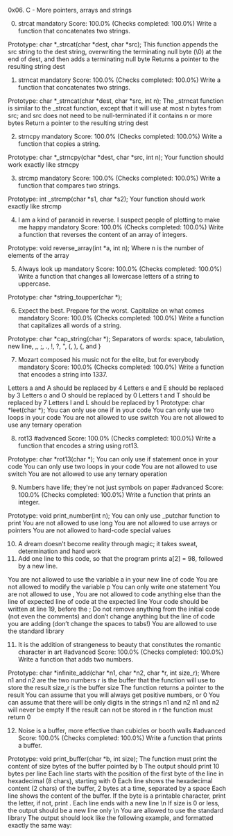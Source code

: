 0x06. C - More pointers, arrays and strings


0. strcat
mandatory
Score: 100.0% (Checks completed: 100.0%)
Write a function that concatenates two strings.

Prototype: char *_strcat(char *dest, char *src);
This function appends the src string to the dest string, overwriting the terminating null byte (\0) at the end of dest, and then adds a terminating null byte
Returns a pointer to the resulting string dest



1. strncat
mandatory
Score: 100.0% (Checks completed: 100.0%)
Write a function that concatenates two strings.

Prototype: char *_strncat(char *dest, char *src, int n);
The _strncat function is similar to the _strcat function, except that
it will use at most n bytes from src; and
src does not need to be null-terminated if it contains n or more bytes
Return a pointer to the resulting string dest



2. strncpy
mandatory
Score: 100.0% (Checks completed: 100.0%)
Write a function that copies a string.

Prototype: char *_strncpy(char *dest, char *src, int n);
Your function should work exactly like strncpy



3. strcmp
mandatory
Score: 100.0% (Checks completed: 100.0%)
Write a function that compares two strings.

Prototype: int _strcmp(char *s1, char *s2);
Your function should work exactly like strcmp



4. I am a kind of paranoid in reverse. I suspect people of plotting to make me happy
mandatory
Score: 100.0% (Checks completed: 100.0%)
Write a function that reverses the content of an array of integers.

Prototype: void reverse_array(int *a, int n);
Where n is the number of elements of the array



5. Always look up
mandatory
Score: 100.0% (Checks completed: 100.0%)
Write a function that changes all lowercase letters of a string to uppercase.

Prototype: char *string_toupper(char *);



6. Expect the best. Prepare for the worst. Capitalize on what comes
mandatory
Score: 100.0% (Checks completed: 100.0%)
Write a function that capitalizes all words of a string.

Prototype: char *cap_string(char *);
Separators of words: space, tabulation, new line, ,, ;, ., !, ?, ", (, ), {, and }



7. Mozart composed his music not for the elite, but for everybody
mandatory
Score: 100.0% (Checks completed: 100.0%)
Write a function that encodes a string into 1337.

Letters a and A should be replaced by 4
Letters e and E should be replaced by 3
Letters o and O should be replaced by 0
Letters t and T should be replaced by 7
Letters l and L should be replaced by 1
Prototype: char *leet(char *);
You can only use one if in your code
You can only use two loops in your code
You are not allowed to use switch
You are not allowed to use any ternary operation




8. rot13
#advanced
Score: 100.0% (Checks completed: 100.0%)
Write a function that encodes a string using rot13.

Prototype: char *rot13(char *);
You can only use if statement once in your code
You can only use two loops in your code
You are not allowed to use switch
You are not allowed to use any ternary operation




9. Numbers have life; they're not just symbols on paper
#advanced
Score: 100.0% (Checks completed: 100.0%)
Write a function that prints an integer.

Prototype: void print_number(int n);
You can only use _putchar function to print
You are not allowed to use long
You are not allowed to use arrays or pointers
You are not allowed to hard-code special values



10. A dream doesn't become reality through magic; it takes sweat, determination and hard work
11. Add one line to this code, so that the program prints a[2] = 98, followed by a new line.

You are not allowed to use the variable a in your new line of code
You are not allowed to modify the variable p
You can only write one statement
You are not allowed to use ,
You are not allowed to code anything else than the line of expected line of code at the expected line
Your code should be written at line 19, before the ;
Do not remove anything from the initial code (not even the comments)
and don’t change anything but the line of code you are adding (don’t change the spaces to tabs!)
You are allowed to use the standard library




11. It is the addition of strangeness to beauty that constitutes the romantic character in art
#advanced
Score: 100.0% (Checks completed: 100.0%)
Write a function that adds two numbers.

Prototype: char *infinite_add(char *n1, char *n2, char *r, int size_r);
Where n1 and n2 are the two numbers
r is the buffer that the function will use to store the result
size_r is the buffer size
The function returns a pointer to the result
You can assume that you will always get positive numbers, or 0
You can assume that there will be only digits in the strings n1 and n2
n1 and n2 will never be empty
If the result can not be stored in r the function must return 0



12. Noise is a buffer, more effective than cubicles or booth walls
#advanced
Score: 100.0% (Checks completed: 100.0%)
Write a function that prints a buffer.

Prototype: void print_buffer(char *b, int size);
The function must print the content of size bytes of the buffer pointed by b
The output should print 10 bytes per line
Each line starts with the position of the first byte of the line in hexadecimal (8 chars), starting with 0
Each line shows the hexadecimal content (2 chars) of the buffer, 2 bytes at a time, separated by a space
Each line shows the content of the buffer. If the byte is a printable character, print the letter, if not, print .
Each line ends with a new line \n
If size is 0 or less, the output should be a new line only \n
You are allowed to use the standard library
The output should look like the following example, and formatted exactly the same way:




